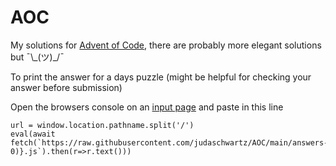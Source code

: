 # AOC
My solutions for [Advent of Code](https://adventofcode.com), there are probably more elegant solutions but ¯\\\_(ツ)\_/¯

To print the answer for a days puzzle (might be helpful for checking your answer before submission)

Open the browsers console on an [input page](https://adventofcode.com/2020/day/1/input)
and paste in this line
```
url = window.location.pathname.split('/')
eval(await fetch(`https://raw.githubusercontent.com/judaschwartz/AOC/main/answers-${url[1]}/day-${url[3].padStart(2, 0)}.js`).then(r=>r.text()))
```
